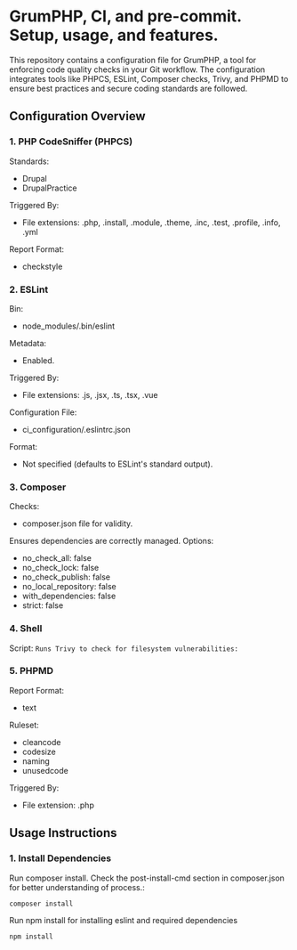 # GrumPHP, CI, and pre-commit. Setup, usage, and features.
This repository contains a configuration file for GrumPHP, a tool for enforcing code quality checks in your Git workflow. 
The configuration integrates tools like PHPCS, ESLint, Composer checks, Trivy, and PHPMD to ensure best practices and secure coding standards are followed.

## Configuration Overview
### 1. PHP CodeSniffer (PHPCS)

Standards:
 - Drupal
 - DrupalPractice

Triggered By:
 - File extensions: .php, .install, .module, .theme, .inc, .test, .profile, .info, .yml

Report Format:
 - checkstyle
### 2. ESLint

Bin:
 - node_modules/.bin/eslint

Metadata:
 - Enabled.

Triggered By:
 - File extensions: .js, .jsx, .ts, .tsx, .vue

Configuration File:
 - ci_configuration/.eslintrc.json

Format:
 - Not specified (defaults to ESLint's standard output).
### 3. Composer

Checks:
 - composer.json file for validity.

Ensures dependencies are correctly managed.
Options:
 - no_check_all: false
 - no_check_lock: false
 - no_check_publish: false
 - no_local_repository: false
 - with_dependencies: false
 - strict: false
### 4. Shell

Script:
```Runs Trivy to check for filesystem vulnerabilities:```

### 5. PHPMD

Report Format:
 - text

Ruleset:
 - cleancode
 - codesize
 - naming
 - unusedcode

Triggered By:
 - File extension: .php

## Usage Instructions

### 1. Install Dependencies

Run composer install. Check the post-install-cmd section in composer.json for better understanding of process.:
```
composer install
```

Run npm install for installing eslint and required dependencies
```
npm install
```
